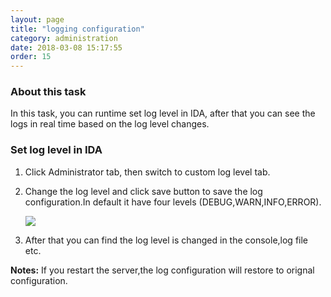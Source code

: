 ```yaml
---
layout: page
title: "logging configuration"
category: administration
date: 2018-03-08 15:17:55
order: 15
---
```


### About this task

In this task, you can runtime set log level in IDA, after that you can see the logs in real time based on the log level changes.

### Set log level in IDA

  1. Click Administrator tab, then switch to custom log level tab.
  2. Change the log level and click  save button to save the log configuration.In default it have four levels (DEBUG,WARN,INFO,ERROR).
  
     ![][administrator_loglevel] 
  
  3. After that you can find the log level is changed in the console,log file etc.   
 
**Notes:** 
If you restart the server,the log configuration will restore to orignal configuration.  

[administrator_loglevel]: ../images/install/Administrator_loglevel.png
